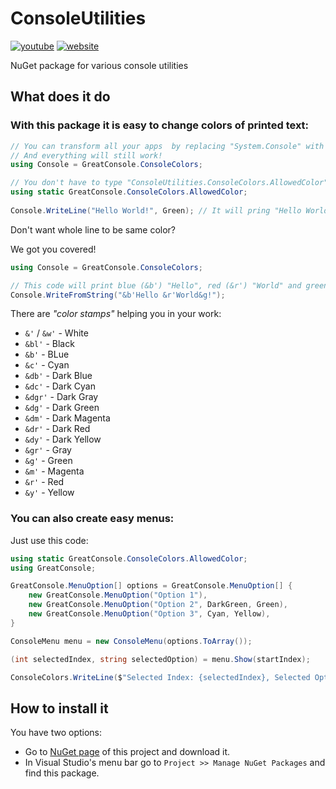 ﻿# ConsoleUtilities

[![youtube](https://socialize-md.vercel.app/api/badge/youtube)](https://www.youtube.com/channel/UC-ytTDqZqvtTyLThRujjOyw)
[![website](https://socialize-md.vercel.app/api/badge/web)](https://www.tomeklukomski.pl)

NuGet package for various console utilities


## What does it do

### With this package it is easy to change colors of printed text:

```csharp
// You can transform all your apps  by replacing "System.Console" with "ConsoleColors" class.
// And everything will still work!
using Console = GreatConsole.ConsoleColors;

// You don't have to type "ConsoleUtilities.ConsoleColors.AllowedColor" all the time.
using static GreatConsole.ConsoleColors.AllowedColor;
                                                          
Console.WriteLine("Hello World!", Green); // It will pring "Hello World!" in green
```

Don't want whole line to be same color?

We got you covered!

```csharp
using Console = GreatConsole.ConsoleColors;

// This code will print blue (&b') "Hello", red (&r') "World" and green (&g') "!".
Console.WriteFromString("&b'Hello &r'World&g!");
```

There are _"color stamps"_ helping you in your work:
 - `&'` / `&w'` - White
 - `&bl'` - Black
 - `&b'` - BLue
 - `&c'` - Cyan
 - `&db'` - Dark Blue
 - `&dc'` - Dark Cyan
 - `&dgr'` - Dark Gray
 - `&dg'` - Dark Green
 - `&dm'` - Dark Magenta
 - `&dr'` - Dark Red
 - `&dy'` - Dark Yellow
 - `&gr'` - Gray
 - `&g'` - Green
 - `&m'` - Magenta
 - `&r'` - Red
 - `&y'` - Yellow

### You can also create easy menus:

Just use this code:

```csharp
using static GreatConsole.ConsoleColors.AllowedColor;
using GreatConsole;

GreatConsole.MenuOption[] options = GreatConsole.MenuOption[] {
    new GreatConsole.MenuOption("Option 1"),
    new GreatConsole.MenuOption("Option 2", DarkGreen, Green),
    new GreatConsole.MenuOption("Option 3", Cyan, Yellow),
}

ConsoleMenu menu = new ConsoleMenu(options.ToArray());

(int selectedIndex, string selectedOption) = menu.Show(startIndex);

ConsoleColors.WriteLine($"Selected Index: {selectedIndex}, Selected Option: {selectedOption}", Green);
```

## How to install it

You have two options:

- Go to [NuGet page](https://nuget.org/packages/GreatConsole) of this project and download it.
- In Visual Studio's menu bar go to `Project >> Manage NuGet Packages` and find this package.
